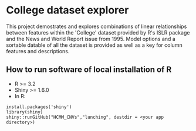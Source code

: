 # College dataset explorer
 This project demostrates and explores combinations of linear relationships between features within the 'College' dataset provided by R's ISLR package and the News and World Report issue from 1995. Model options and a sortable datable of all the dataset is provided as well as a key for column features and descriptions.  

## How to run software of local installation of R
- R >= 3.2
- Shiny >= 1.6.0
- In R:
```
install.packages('shiny')
library(shiny)
shiny::runGitHub("HCMM_CNVs","lunching", destdir = <your app directory>)
```

